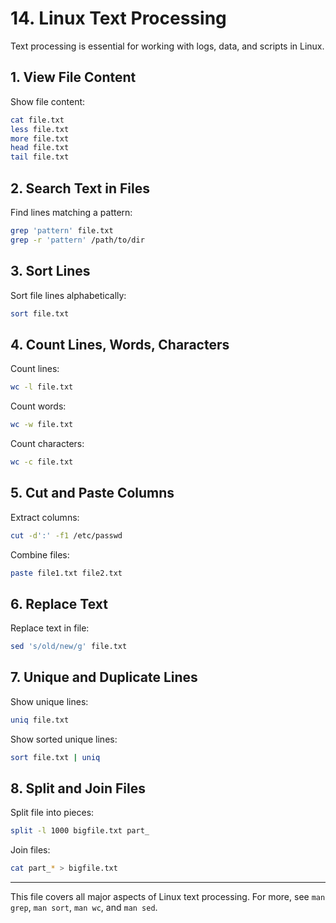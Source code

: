 
# 14. Linux Text Processing

Text processing is essential for working with logs, data, and scripts in Linux.

## 1. View File Content
Show file content:
```bash
cat file.txt
less file.txt
more file.txt
head file.txt
tail file.txt
```

## 2. Search Text in Files
Find lines matching a pattern:
```bash
grep 'pattern' file.txt
grep -r 'pattern' /path/to/dir
```

## 3. Sort Lines
Sort file lines alphabetically:
```bash
sort file.txt
```

## 4. Count Lines, Words, Characters
Count lines:
```bash
wc -l file.txt
```
Count words:
```bash
wc -w file.txt
```
Count characters:
```bash
wc -c file.txt
```

## 5. Cut and Paste Columns
Extract columns:
```bash
cut -d':' -f1 /etc/passwd
```
Combine files:
```bash
paste file1.txt file2.txt
```

## 6. Replace Text
Replace text in file:
```bash
sed 's/old/new/g' file.txt
```

## 7. Unique and Duplicate Lines
Show unique lines:
```bash
uniq file.txt
```
Show sorted unique lines:
```bash
sort file.txt | uniq
```

## 8. Split and Join Files
Split file into pieces:
```bash
split -l 1000 bigfile.txt part_
```
Join files:
```bash
cat part_* > bigfile.txt
```

---

This file covers all major aspects of Linux text processing. For more, see `man grep`, `man sort`, `man wc`, and `man sed`.
